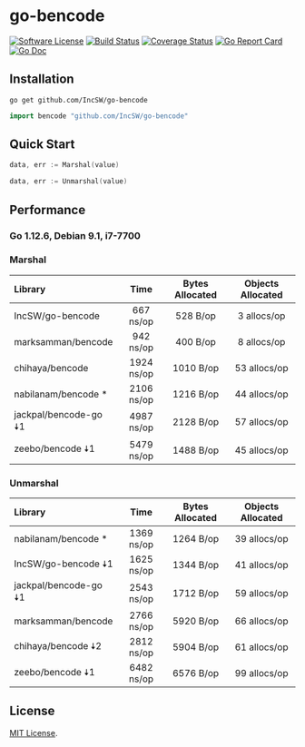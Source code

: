 # go-bencode
[![Software License](https://img.shields.io/badge/license-MIT-brightgreen.svg?style=flat-square)](LICENSE)
[![Build Status](https://img.shields.io/travis/IncSW/go-bencode.svg?style=flat-square)](https://travis-ci.org/IncSW/go-bencode)
[![Coverage Status](https://img.shields.io/coveralls/IncSW/go-bencode/master.svg?style=flat-square)](https://coveralls.io/github/IncSW/go-bencode)
[![Go Report Card](https://goreportcard.com/badge/github.com/IncSW/go-bencode?style=flat-square)](https://goreportcard.com/report/github.com/IncSW/go-bencode)
[![Go Doc](https://img.shields.io/badge/godoc-reference-blue.svg?style=flat-square)](http://godoc.org/github.com/IncSW/go-bencode)

## Installation

`go get github.com/IncSW/go-bencode`

```go
import bencode "github.com/IncSW/go-bencode"
```

## Quick Start

```go
data, err := Marshal(value)
```

```go
data, err := Unmarshal(value)
```

## Performance

### Go 1.12.6, Debian 9.1, i7-7700

### Marshal

| Library | Time | Bytes Allocated | Objects Allocated |
| :--- | :---: | :---: | :---: |
| IncSW/go-bencode | 667 ns/op | 528 B/op | 3 allocs/op |
| marksamman/bencode | 942 ns/op | 400 B/op | 8 allocs/op |
| chihaya/bencode | 1924 ns/op | 1010 B/op | 53 allocs/op |
| nabilanam/bencode * | 2106 ns/op | 1216 B/op | 44 allocs/op |
| jackpal/bencode-go 🠇1 | 4987 ns/op | 2128 B/op | 57 allocs/op |
| zeebo/bencode 🠇1 | 5479 ns/op | 1488 B/op | 45 allocs/op |

### Unmarshal

| Library | Time | Bytes Allocated | Objects Allocated |
| :--- | :---: | :---: | :---: |
| nabilanam/bencode * | 1369 ns/op | 1264 B/op | 39 allocs/op |
| IncSW/go-bencode 🠇1 | 1625 ns/op | 1344 B/op | 41 allocs/op |
| jackpal/bencode-go 🠇1 | 2543 ns/op | 1712 B/op | 59 allocs/op |
| marksamman/bencode | 2766 ns/op | 5920 B/op | 66 allocs/op |
| chihaya/bencode 🠇2 | 2812 ns/op | 5904 B/op | 61 allocs/op |
| zeebo/bencode 🠇1 | 6482 ns/op | 6576 B/op | 99 allocs/op |

## License

[MIT License](LICENSE).
